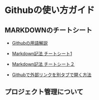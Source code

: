 # Githubの使い方ガイド

## MARKDOWNのチートシート
- [Githubの用語解説](https://qiita.com/nnahito/items/e546b27f73e7be131d4e)

- [Markdown記法 チートシート1](https://gist.github.com/mignonstyle/083c9e1651d7734f84c99b8cf49d57fa)

- [Markdown記法 チートシート２](https://qiita.com/tbpgr/items/989c6badefff69377da7)

- [Githubで外部リンクを別タブで開く方法](https://qiita.com/KumanoT/items/c91390898573978fc979)

## プロジェクト管理について
